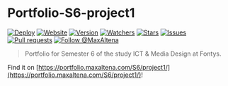 # Portfolio-S6-project1

[![Deploy](https://github.com/MaxAltena/Portfolio-S6-project1/workflows/Deploy/badge.svg)](https://github.com/MaxAltena/Portfolio-S6-project1/actions?query=workflow%3A%22Deploy%22)
[![Website](https://img.shields.io/website?down_color=red&down_message=offline&up_color=green&up_message=online&url=https%3A%2F%2Fmaxaltena.com)](https://portfolio.maxaltena.com/S6/)
[![Version](https://img.shields.io/github/package-json/v/MaxAltena/Portfolio-S6-project1)](https://github.com/MaxAltena/Portfolio-S6-project1)
[![Watchers](https://img.shields.io/github/watchers/MaxAltena/Portfolio-S6-project1)](https://github.com/MaxAltena/Portfolio-S6-project1/watchers)
[![Stars](https://img.shields.io/github/stars/MaxAltena/Portfolio-S6-project1)](https://github.com/MaxAltena/Portfolio-S6-project1/stargazers)
[![Issues](https://img.shields.io/github/issues/MaxAltena/Portfolio-S6-project1)](https://github.com/MaxAltena/Portfolio-S6-project1/issues)
[![Pull requests](https://img.shields.io/github/issues-pr/MaxAltena/Portfolio-S6-project1)](https://github.com/MaxAltena/Portfolio-S6-project1/pulls)
[![Follow @MaxAltena](https://img.shields.io/github/followers/maxaltena?label=Follow&style=social)](https://github.com/MaxAltena)

> Portfolio for Semester 6 of the study ICT & Media Design at Fontys.

Find it on [https://portfolio.maxaltena.com/S6/project1/](https://portfolio.maxaltena.com/S6/project1/)!
